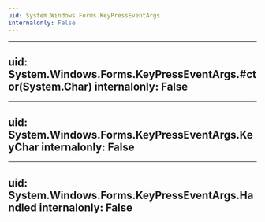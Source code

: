 ```yaml
---
uid: System.Windows.Forms.KeyPressEventArgs
internalonly: False
---
```


---
uid: System.Windows.Forms.KeyPressEventArgs.#ctor(System.Char)
internalonly: False
---

---
uid: System.Windows.Forms.KeyPressEventArgs.KeyChar
internalonly: False
---

---
uid: System.Windows.Forms.KeyPressEventArgs.Handled
internalonly: False
---
